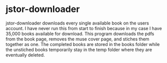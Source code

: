 # jstor-downloader
jstor-downloader downloads every single available book on the users account. I have never run this from start to finish because in 
my case I have 35,000 books available for download. This program downloads the pdfs from the book page, removes the muse cover page, 
and stiches them together as one. The completed books are stored in the books folder while the unstiched books temporarily stay in the 
temp folder where they are eventually deleted.
